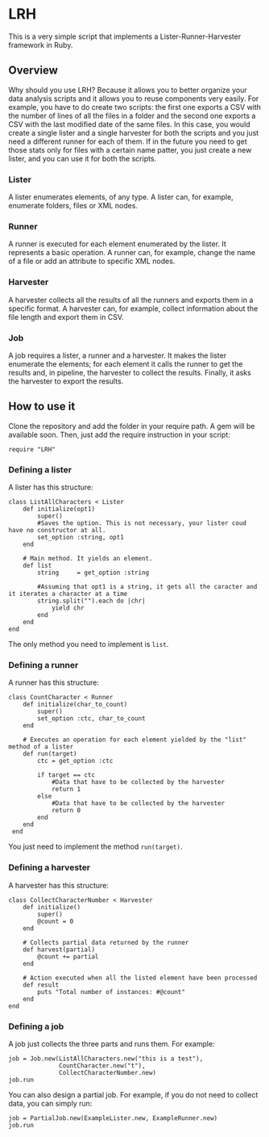 # LRH
This is a very simple script that implements a Lister-Runner-Harvester framework in Ruby.

## Overview
Why should you use LRH? Because it allows you to better organize your data analysis scripts and it allows you to reuse components
very easily. For example, you have to do create two scripts: the first one exports a CSV with the number of lines of all the files in a
folder and the second one exports a CSV with the last modified date of the same files. In this case, you would create a single lister and
a single harvester for both the scripts and you just need a different runner for each of them. If in the future you need to get those
stats only for files with a certain name patter, you just create a new lister, and you can use it for both the scripts.

### Lister
A lister enumerates elements, of any type. A lister can, for example, enumerate folders, files or XML nodes.

### Runner
A runner is executed for each element enumerated by the lister. It represents a basic operation. A runner can, for example, 
change the name of a file or add an attribute to specific XML nodes.

### Harvester
A harvester collects all the results of all the runners and exports them in a specific format. A harvester can, for example, 
collect information about the file length and export them in CSV.

### Job
A job requires a lister, a runner and a harvester. It makes the lister enumerate the elements; for each element it calls the runner
to get the results and, in pipeline, the harvester to collect the results. Finally, it asks the harvester to export the results.


## How to use it
Clone the repository and add the folder in your require path. A gem will be available soon. Then, just add the require instruction
in your script:

`require "LRH"`

### Defining a lister
A lister has this structure:
```
class ListAllCharacters < Lister
    def initialize(opt1)
        super()
        #Saves the option. This is not necessary, your lister coud have no constructor at all.
        set_option :string, opt1
    end

    # Main method. It yields an element.
    def list
        string     = get_option :string
        
        #Assuming that opt1 is a string, it gets all the caracter and it iterates a character at a time
        string.split("").each do |chr|
            yield chr
        end
    end
end
```

The only method you need to implement is `list`.

### Defining a runner
A runner has this structure:
```
class CountCharacter < Runner
    def initialize(char_to_count)
        super()
        set_option :ctc, char_to_count
    end
    
    # Executes an operation for each element yielded by the "list" method of a lister
    def run(target)
        ctc = get_option :ctc
        
        if target == ctc
            #Data that have to be collected by the harvester
            return 1
        else
            #Data that have to be collected by the harvester
            return 0
        end
    end
 end
```

You just need to implement the method `run(target)`.

### Defining a harvester
A harvester has this structure:
```
class CollectCharacterNumber < Harvester
    def initialize()
        super()
        @count = 0
    end
    
    # Collects partial data returned by the runner
    def harvest(partial)
        @count += partial
    end

    # Action executed when all the listed element have been processed
    def result
        puts "Total number of instances: #@count"
    end
end
```

### Defining a job
A job just collects the three parts and runs them. For example:
```
job = Job.new(ListAllCharacters.new("this is a test"), 
              CountCharacter.new("t"),
              CollectCharacterNumber.new)
job.run
```

You can also design a partial job. For example, if you do not need to collect data, you can simply run:
```
job = PartialJob.new(ExampleLister.new, ExampleRunner.new)
job.run
```
